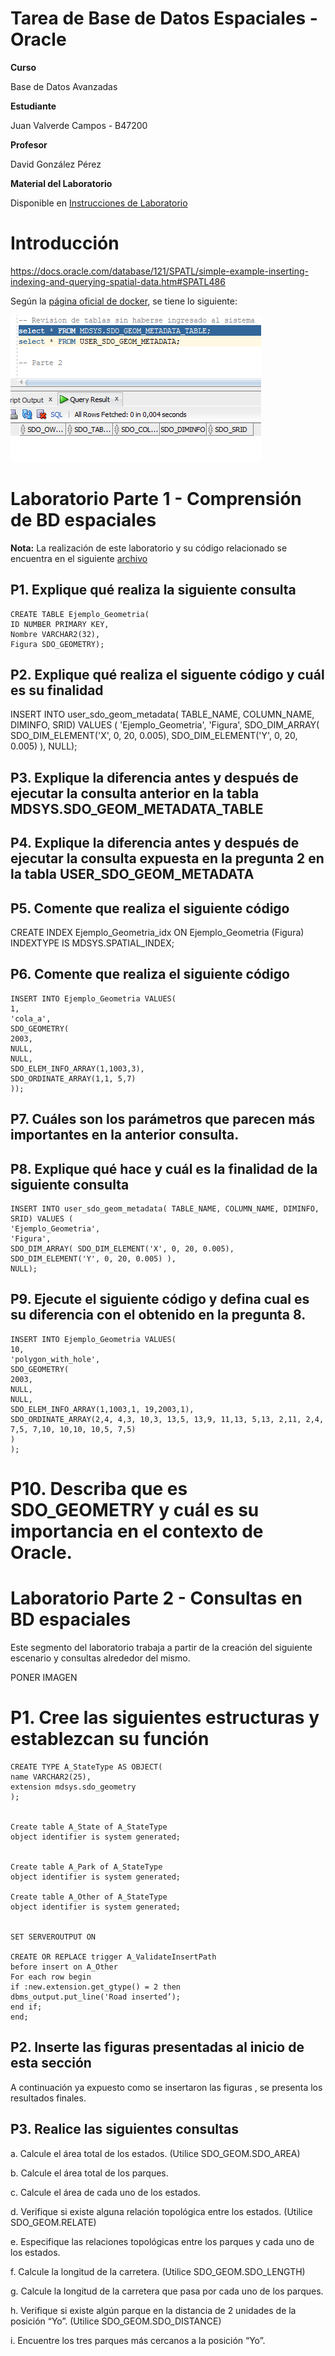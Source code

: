 # Tarea de Base de Datos Espaciales - Oracle
**Curso**

Base de Datos Avanzadas

**Estudiante**


Juan Valverde Campos - B47200

**Profesor**

David González Pérez

**Material del Laboratorio**

Disponible en [Instrucciones de Laboratorio](Tarea_Espaciales.pdf)

# Introducción 

https://docs.oracle.com/database/121/SPATL/simple-example-inserting-indexing-and-querying-spatial-data.htm#SPATL486

Según la [página oficial de docker](https://docs.docker.com/desktop/), se tiene lo siguiente:

![](./images/1.png)

# Laboratorio Parte 1 - Comprensión de BD espaciales

**Nota:** La realización de este laboratorio y su código relacionado se encuentra en el siguiente [archivo](code.sql)

## P1. Explique qué realiza la siguiente consulta 

    CREATE TABLE Ejemplo_Geometria(
    ID NUMBER PRIMARY KEY,
    Nombre VARCHAR2(32),
    Figura SDO_GEOMETRY);

## P2. Explique qué realiza el siguente código y cuál es su finalidad

   INSERT INTO user_sdo_geom_metadata( TABLE_NAME, COLUMN_NAME, DIMINFO, SRID) VALUES (
    'Ejemplo_Geometria',
    'Figura',
    SDO_DIM_ARRAY( SDO_DIM_ELEMENT('X', 0, 20, 0.005), SDO_DIM_ELEMENT('Y', 0, 20, 0.005) ),
    NULL); 

## P3. Explique la diferencia antes y después de ejecutar la consulta anterior en la tabla MDSYS.SDO_GEOM_METADATA_TABLE


## P4. Explique la diferencia antes y después de ejecutar la consulta  expuesta en la pregunta 2 en la tabla USER_SDO_GEOM_METADATA

## P5. Comente que realiza el siguiente código

  CREATE INDEX Ejemplo_Geometria_idx ON Ejemplo_Geometria (Figura) INDEXTYPE IS MDSYS.SPATIAL_INDEX;  
## P6. Comente que realiza el siguiente código

    INSERT INTO Ejemplo_Geometria VALUES(
    1,
    'cola_a',
    SDO_GEOMETRY(
    2003,
    NULL,
    NULL,
    SDO_ELEM_INFO_ARRAY(1,1003,3),
    SDO_ORDINATE_ARRAY(1,1, 5,7)
    ));

## P7. Cuáles son los parámetros que parecen más importantes en la anterior consulta.

## P8. Explique qué hace y cuál es la finalidad de la siguiente consulta 

    INSERT INTO user_sdo_geom_metadata( TABLE_NAME, COLUMN_NAME, DIMINFO, SRID) VALUES (
    'Ejemplo_Geometria',
    'Figura',
    SDO_DIM_ARRAY( SDO_DIM_ELEMENT('X', 0, 20, 0.005), SDO_DIM_ELEMENT('Y', 0, 20, 0.005) ),
    NULL);

## P9. Ejecute el siguiente código y defina cual es su diferencia con el obtenido en la pregunta 8.

    INSERT INTO Ejemplo_Geometria VALUES(
    10,
    'polygon_with_hole',
    SDO_GEOMETRY(
    2003,
    NULL,
    NULL,
    SDO_ELEM_INFO_ARRAY(1,1003,1, 19,2003,1),
    SDO_ORDINATE_ARRAY(2,4, 4,3, 10,3, 13,5, 13,9, 11,13, 5,13, 2,11, 2,4,
    7,5, 7,10, 10,10, 10,5, 7,5)
    )
    );

# P10. Describa que es SDO_GEOMETRY y cuál es su importancia en el contexto de Oracle.

# Laboratorio Parte 2 - Consultas en BD espaciales

Este segmento del laboratorio trabaja a partir de la creación del siguiente escenario y consultas alrededor del mismo.

PONER IMAGEN 

# P1. Cree las siguientes estructuras y establezcan su función 

    CREATE TYPE A_StateType AS OBJECT(
    name VARCHAR2(25),
    extension mdsys.sdo_geometry
    );


    Create table A_State of A_StateType
    object identifier is system generated;


    Create table A_Park of A_StateType
    object identifier is system generated;

    Create table A_Other of A_StateType
    object identifier is system generated;


    SET SERVEROUTPUT ON

    CREATE OR REPLACE trigger A_ValidateInsertPath
    before insert on A_Other
    For each row begin
    if :new.extension.get_gtype() = 2 then
    dbms_output.put_line('Road inserted’);
    end if;
    end;

## P2. Inserte las figuras presentadas al inicio de esta sección

A continuación ya expuesto como se insertaron las figuras , se presenta los resultados finales.

## P3. Realice las siguientes consultas 

a. Calcule el área total de los estados. (Utilice SDO_GEOM.SDO_AREA)

b. Calcule el área total de los parques.

c. Calcule el área de cada uno de los estados.

d. Verifique si existe alguna relación topológica entre los estados. (Utilice SDO_GEOM.RELATE)

e. Especifique las relaciones topológicas entre los parques y cada uno de los estados.

f. Calcule la longitud de la carretera. (Utilice SDO_GEOM.SDO_LENGTH)

g. Calcule la longitud de la carretera que pasa por cada uno de los parques.

h. Verifique si existe algún parque en la distancia de 2 unidades de la posición “Yo”.
(Utilice SDO_GEOM.SDO_DISTANCE)

i. Encuentre los tres parques más cercanos a la posición “Yo”.

